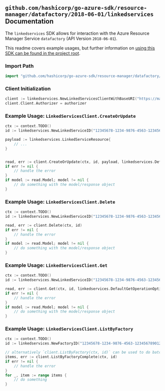 
## `github.com/hashicorp/go-azure-sdk/resource-manager/datafactory/2018-06-01/linkedservices` Documentation

The `linkedservices` SDK allows for interaction with the Azure Resource Manager Service `datafactory` (API Version `2018-06-01`).

This readme covers example usages, but further information on [using this SDK can be found in the project root](https://github.com/hashicorp/go-azure-sdk/tree/main/docs).

### Import Path

```go
import "github.com/hashicorp/go-azure-sdk/resource-manager/datafactory/2018-06-01/linkedservices"
```


### Client Initialization

```go
client := linkedservices.NewLinkedServicesClientWithBaseURI("https://management.azure.com")
client.Client.Authorizer = authorizer
```


### Example Usage: `LinkedServicesClient.CreateOrUpdate`

```go
ctx := context.TODO()
id := linkedservices.NewLinkedServiceID("12345678-1234-9876-4563-123456789012", "example-resource-group", "factoryValue", "linkedServiceValue")

payload := linkedservices.LinkedServiceResource{
	// ...
}


read, err := client.CreateOrUpdate(ctx, id, payload, linkedservices.DefaultCreateOrUpdateOperationOptions())
if err != nil {
	// handle the error
}
if model := read.Model; model != nil {
	// do something with the model/response object
}
```


### Example Usage: `LinkedServicesClient.Delete`

```go
ctx := context.TODO()
id := linkedservices.NewLinkedServiceID("12345678-1234-9876-4563-123456789012", "example-resource-group", "factoryValue", "linkedServiceValue")

read, err := client.Delete(ctx, id)
if err != nil {
	// handle the error
}
if model := read.Model; model != nil {
	// do something with the model/response object
}
```


### Example Usage: `LinkedServicesClient.Get`

```go
ctx := context.TODO()
id := linkedservices.NewLinkedServiceID("12345678-1234-9876-4563-123456789012", "example-resource-group", "factoryValue", "linkedServiceValue")

read, err := client.Get(ctx, id, linkedservices.DefaultGetOperationOptions())
if err != nil {
	// handle the error
}
if model := read.Model; model != nil {
	// do something with the model/response object
}
```


### Example Usage: `LinkedServicesClient.ListByFactory`

```go
ctx := context.TODO()
id := linkedservices.NewFactoryID("12345678-1234-9876-4563-123456789012", "example-resource-group", "factoryValue")

// alternatively `client.ListByFactory(ctx, id)` can be used to do batched pagination
items, err := client.ListByFactoryComplete(ctx, id)
if err != nil {
	// handle the error
}
for _, item := range items {
	// do something
}
```
